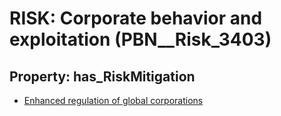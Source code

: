 # RISK: __Corporate behavior and exploitation__ (PBN__Risk_3403)

## Property: has_RiskMitigation

* [Enhanced regulation of global corporations](PBN__Mitigation_2265)

